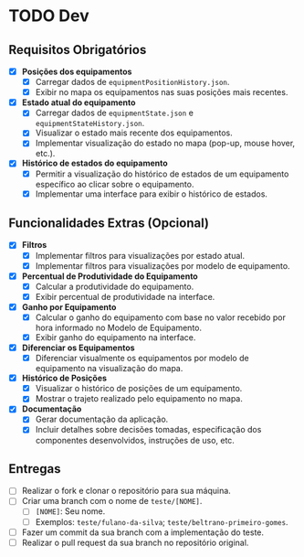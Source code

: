 # TODO Dev

## Requisitos Obrigatórios

- [x] **Posições dos equipamentos**
  - [x] Carregar dados de `equipmentPositionHistory.json`.
  - [x] Exibir no mapa os equipamentos nas suas posições mais recentes.

- [x] **Estado atual do equipamento**
  - [x] Carregar dados de `equipmentState.json` e `equipmentStateHistory.json`.
  - [x] Visualizar o estado mais recente dos equipamentos.
  - [x] Implementar visualização do estado no mapa (pop-up, mouse hover, etc.).

- [x] **Histórico de estados do equipamento**
  - [x] Permitir a visualização do histórico de estados de um equipamento específico ao clicar sobre o equipamento.
  - [x] Implementar uma interface para exibir o histórico de estados.

## Funcionalidades Extras (Opcional)

- [x] **Filtros**
  - [x] Implementar filtros para visualizações por estado atual.
  - [x] Implementar filtros para visualizações por modelo de equipamento.

- [x] **Percentual de Produtividade do Equipamento**
  - [x] Calcular a produtividade do equipamento.
  - [x] Exibir percentual de produtividade na interface.

- [x] **Ganho por Equipamento**
  - [x] Calcular o ganho do equipamento com base no valor recebido por hora informado no Modelo de Equipamento.
  - [x] Exibir ganho do equipamento na interface.

- [x] **Diferenciar os Equipamentos**
  - [x] Diferenciar visualmente os equipamentos por modelo de equipamento na visualização do mapa.

- [x] **Histórico de Posições**
  - [x] Visualizar o histórico de posições de um equipamento.
  - [x] Mostrar o trajeto realizado pelo equipamento no mapa.

- [x] **Documentação**
  - [x] Gerar documentação da aplicação.
  - [x] Incluir detalhes sobre decisões tomadas, especificação dos componentes desenvolvidos, instruções de uso, etc.

## Entregas

- [ ] Realizar o fork e clonar o repositório para sua máquina.
- [ ] Criar uma branch com o nome de `teste/[NOME]`.
  - [ ] `[NOME]`: Seu nome.
  - [ ] Exemplos: `teste/fulano-da-silva`; `teste/beltrano-primeiro-gomes`.
- [ ] Fazer um commit da sua branch com a implementação do teste.
- [ ] Realizar o pull request da sua branch no repositório original.

